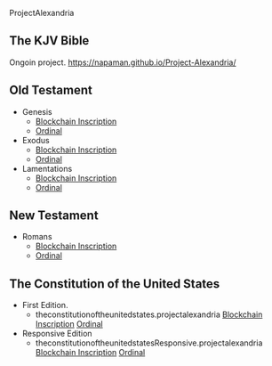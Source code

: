 ProjectAlexandria

## The KJV Bible 

Ongoin project. https://napaman.github.io/Project-Alexandria/

 ## Old Testament 
- Genesis
    - [Blockchain Inscription](https://mempool.space/tx/6415d3514e7b1c7c5c09fd488c4d3d0c383f8784fbd4185946f2164c226179f7)
    - [Ordinal](https://www.ord.io/14493159)
- Exodus
    - [Blockchain Inscription](https://mempool.space/tx/4e996a5c4016fa9306cffff3bcea7794cb513f9914435371b1baab0d33e178ad)
    - [Ordinal](https://www.ord.io/15255246)
- Lamentations
    - [Blockchain Inscription](https://mempool.space/tx/4e996a5c4016fa9306cffff3bcea7794cb513f9914435371b1baab0d33e178ad)
    - [Ordinal](https://www.ord.io/15255246)
 ## New Testament
- Romans
    - [Blockchain Inscription](https://mempool.space/tx/4e996a5c4016fa9306cffff3bcea7794cb513f9914435371b1baab0d33e178ad)
    - [Ordinal](https://www.ord.io/15255246)


## The Constitution of the United States

- First Edition.
    - theconstitutionoftheunitedstates.projectalexandria
    [Blockchain Inscription](https://mempool.space/tx/92dbe069d9374b0263311e634a9e67863c5aff9d39bb1175e1ea666db3114e9a)
    [Ordinal](https://www.ord.io/17218399)
- Responsive Edition
    - theconstitutionoftheunitedstatesResponsive.projectalexandria
    [Blockchain Inscription](https://mempool.space/tx/093f0bb4545653010f69c267d4009bd39f3f59d7300deb7f69584c5c2571fba4)
    [Ordinal](https://www.ord.io/17548444)


